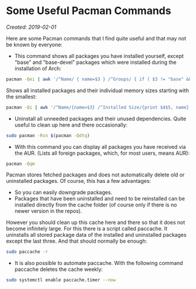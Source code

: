 # Some Useful Pacman Commands
*Created: 2019-02-01*

Here are some Pacman commands that I find quite useful and that may not be known by everyone:

- This command shows all packages you have installed yourself, except "base" and "base-devel" packages which were installed during the installation of Arch:

```bash
pacman -Qei | awk '/^Name/ { name=$3 } /^Groups/ { if ( $3 != "base" && $3 != "base-devel" ) { print name } }'
```

Shows all installed packages and their individual memory sizes starting with the smallest:

```bash
pacman -Qi | awk '/^Name/{name=$3} /^Installed Size/{print $4$5, name}' | sort -h
```

- Uninstall all unneeded packages and their unused dependencies. Quite useful to clean up here and there occasionally:

```bash
sudo pacman -Rsn $(pacman -Qdtq)
```

- With this command you can display all packages you have received via the AUR. (Lists all foreign packages, which, for most users, means AUR):
```bash
pacman -Qqm
```

Pacman stores fetched packages and does not automatically delete old or uninstalled packages. Of course, this has a few advantages:

- So you can easily downgrade packages.
- Packages that have been uninstalled and need to be reinstalled can be installed directly from the cache folder (of course only if there is no newer version in the repos).

However you should clean up this cache here and there so that it does not become infinitely large.
For this there is a script called paccache. It uninstalls all stored package data of the installed and uninstalled packages except the last three. And that should normally be enough:

```bash
sudo paccache -r
```

- It is also possible to automate paccache. With the following command paccache deletes the cache weekly:

```bash
sudo systemctl enable paccache.timer --now
```
